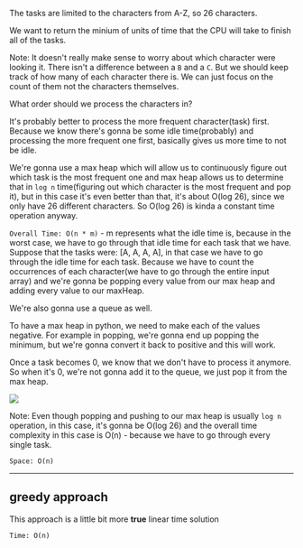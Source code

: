 The tasks are limited to the characters from A-Z, so 26 characters.

We want to return the minium of units of time that the CPU will take to finish all of the tasks.

Note: It doesn't really make sense to worry about which character were looking it. There isn't a difference between a `B` and a `C`.
But we should keep track of how many of each character there is. We can just focus on the count of them not the characters themselves.

What order should we process the characters in?

It's probably better to process the more frequent character(task) first. Because we know there's gonna be some idle time(probably) and
processing the more frequent one first, basically gives us more time to not be idle.

We're gonna use a max heap which will allow us to continuously figure out which task is the most frequent one and max heap allows us to
determine that in `log n` time(figuring out which character is the most frequent and pop it), but in this case it's even better than that, it's about
O(log 26), since we only have 26 different characters. So O(log 26) is kinda a constant time operation anyway.

`Overall Time: O(n * m)` - m represents what the idle time is, because in the worst case, we have to go through that idle time for each
task that we have. Suppose that the tasks were: [A, A, A, A], in that case we have to go through the idle time for each task.
Because we have to count the occurrences of each character(we have to go through the entire input array) and we're gonna be
popping every value from our max heap and adding every value to our maxHeap.

We're also gonna use a queue as well.

To have a max heap in python, we need to make each of the values negative. For example in popping, we're gonna end up popping the minimum, but
we're gonna convert it back to positive and this will work.

Once a task becomes 0, we know that we don't have to process it anymore. So when it's 0, we're not gonna add it to the queue, 
we just pop it from the max heap.

![](../img/621-1.png)

Note: Even though popping and pushing to our max heap is usually `log n` operation, in this case, it's gonna be O(log 26) and the
overall time complexity in this case is O(n) - because we have to go through every single task.

`Space: O(n)`

---

## greedy approach
This approach is a little bit more **true** linear time solution

`Time: O(n)`